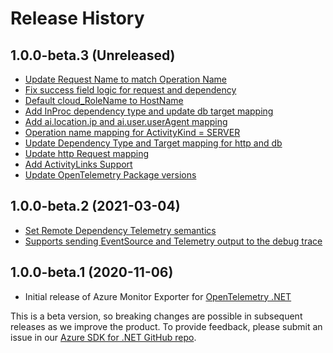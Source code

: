 # Release History

## 1.0.0-beta.3 (Unreleased)

* [Update Request Name to match Operation Name](https://github.com/Azure/azure-sdk-for-net/pull/24059)
* [Fix success field logic for request and dependency](https://github.com/Azure/azure-sdk-for-net/pull/23757)
* [Default cloud_RoleName to HostName](https://github.com/Azure/azure-sdk-for-net/pull/23592)
* [Add InProc dependency type and update db target mapping](https://github.com/Azure/azure-sdk-for-net/pull/23541)
* [Add ai.location.ip and ai.user.userAgent mapping](https://github.com/Azure/azure-sdk-for-net/pull/23524)
* [Operation name mapping for ActivityKind = SERVER](https://github.com/Azure/azure-sdk-for-net/pull/23448)
* [Update Dependency Type and Target mapping for http and db](https://github.com/Azure/azure-sdk-for-net/pull/23330)
* [Update http Request mapping](https://github.com/Azure/azure-sdk-for-net/pull/23206)
* [Add ActivityLinks Support](https://github.com/Azure/azure-sdk-for-net/pull/23110)
* [Update OpenTelemetry Package versions](https://github.com/Azure/azure-sdk-for-net/pull/23059)

## 1.0.0-beta.2 (2021-03-04)

* [Set Remote Dependency Telemetry semantics](https://github.com/Azure/azure-sdk-for-net/issues/17026)
* [Supports sending EventSource and Telemetry output to the debug trace](https://github.com/Azure/azure-sdk-for-net/issues/16893)

## 1.0.0-beta.1 (2020-11-06)

* Initial release of Azure Monitor Exporter for [OpenTelemetry .NET](https://github.com/open-telemetry/opentelemetry-dotnet)

This is a beta version, so breaking changes are possible in subsequent releases as we improve the product. To provide feedback, please submit an issue in our [Azure SDK for .NET GitHub repo](https://github.com/Azure/azure-sdk-for-net/issues).
